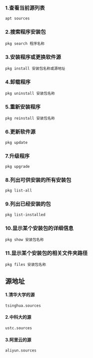 ### 1.查看当前源列表
    apt sources
### 2.搜索程序安装包
    pkg search 程序名称
### 3.安装程序或更换软件源
    pkg install 安装包名称或源地址
### 4.卸载程序
    pkg uninstall 安装包名称
### 5.重新安装程序
    pkg reinstall 安装包名称
### 6.更新软件源
    pkg update
### 7.升级程序
    pkg upgrade
### 8.列出可供安装的所有安装包
    pkg list-all
### 9.列出已经安装的包
    pkg list-installed
### 10.显示某个安装包的详细信息
    pkg show 安装包名称
### 11.显示某个安装包的相关文件夹路径
    pkg files 安装包名称
## 源地址
#### 1.清华大学的源
    tsinghua.sources
#### 2.中科大的源
    ustc.sources
#### 3.阿里云的源
    aliyun.sources
